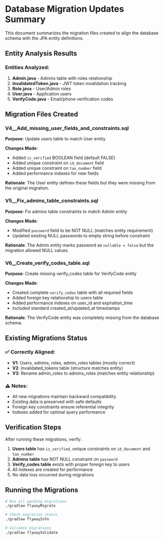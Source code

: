 # Database Migration Updates Summary

This document summarizes the migration files created to align the database schema with the JPA entity definitions.

## Entity Analysis Results

### Entities Analyzed:
1. **Admin.java** - Admins table with roles relationship
2. **InvalidatedToken.java** - JWT token invalidation tracking
3. **Role.java** - User/Admin roles
4. **User.java** - Application users
5. **VerifyCode.java** - Email/phone verification codes

## Migration Files Created

### V4__Add_missing_user_fields_and_constraints.sql
**Purpose**: Update users table to match User entity

**Changes Made**:
- Added `is_verified` BOOLEAN field (default FALSE)
- Added unique constraint on `id_document` field
- Added unique constraint on `tax_number` field
- Added performance indexes for new fields

**Rationale**: The User entity defines these fields but they were missing from the original migration.

### V5__Fix_admins_table_constraints.sql
**Purpose**: Fix admins table constraints to match Admin entity

**Changes Made**:
- Modified `password` field to be NOT NULL (matches entity requirement)
- Updated existing NULL passwords to empty string before constraint

**Rationale**: The Admin entity marks password as `nullable = false` but the migration allowed NULL values.

### V6__Create_verify_codes_table.sql
**Purpose**: Create missing verify_codes table for VerifyCode entity

**Changes Made**:
- Created complete `verify_codes` table with all required fields
- Added foreign key relationship to users table
- Added performance indexes on user_id and expiration_time
- Included standard created_at/updated_at timestamps

**Rationale**: The VerifyCode entity was completely missing from the database schema.

## Existing Migrations Status

### ✅ Correctly Aligned:
- **V1**: Users, admins, roles, admin_roles tables (mostly correct)
- **V2**: Invalidated_tokens table (structure matches entity)
- **V3**: Rename admin_roles to admins_roles (matches entity relationship)

### ⚠️ Notes:
- All new migrations maintain backward compatibility
- Existing data is preserved with safe defaults
- Foreign key constraints ensure referential integrity
- Indexes added for optimal query performance

## Verification Steps

After running these migrations, verify:

1. **Users table** has `is_verified`, unique constraints on `id_document` and `tax_number`
2. **Admins table** has NOT NULL constraint on `password`
3. **Verify_codes table** exists with proper foreign key to users
4. All indexes are created for performance
5. No data loss occurred during migrations

## Running the Migrations

```bash
# Run all pending migrations
./gradlew flywayMigrate

# Check migration status
./gradlew flywayInfo

# Validate migrations
./gradlew flywayValidate
```

